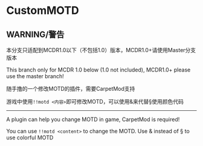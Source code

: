 # CustomMOTD

## WARNING/警告

本分支只适配到MCDR1.0以下（不包括1.0）版本，MCDR1.0+请使用Master分支版本

This branch only for MCDR 1.0 below (1.0 not included), MCDR1.0+ please use the master branch!

随手撸的一个修改MOTD的插件，需要CarpetMod支持

游戏中使用`!!motd <内容>`即可修改MOTD，可以使用&来代替§使用颜色代码

---

A plugin can help you change MOTD in game, CarpetMod is required!

You can use `!!motd <content>` to change the MOTD. Use & instead of § to use colorful MOTD